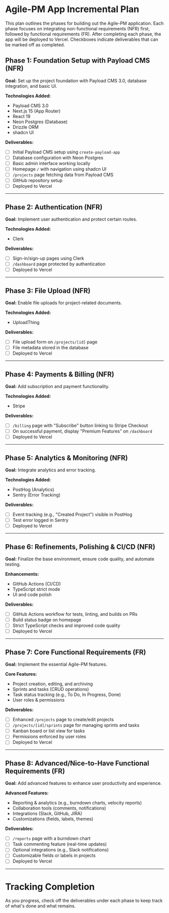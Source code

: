 # Agile-PM App Incremental Plan

This plan outlines the phases for building out the Agile-PM application. Each phase focuses on integrating non-functional requirements (NFR) first, followed by functional requirements (FR). After completing each phase, the app will be deployed to Vercel. Checkboxes indicate deliverables that can be marked off as completed.

## Phase 1: Foundation Setup with Payload CMS (NFR)

**Goal:** Set up the project foundation with Payload CMS 3.0, database integration, and basic UI.

**Technologies Added:**
- Payload CMS 3.0
- Next.js 15 (App Router)
- React 19
- Neon Postgres (Database)
- Drizzle ORM
- shadcn UI

**Deliverables:**
- [ ] Initial Payload CMS setup using `create-payload-app`
- [ ] Database configuration with Neon Postgres
- [ ] Basic admin interface working locally
- [ ] Homepage `/` with navigation using shadcn UI
- [ ] `/projects` page fetching data from Payload CMS
- [ ] GitHub repository setup
- [ ] Deployed to Vercel

---

## Phase 2: Authentication (NFR)

**Goal:** Implement user authentication and protect certain routes.

**Technologies Added:**
- Clerk

**Deliverables:**
- [ ] Sign-in/sign-up pages using Clerk
- [ ] `/dashboard` page protected by authentication
- [ ] Deployed to Vercel

---

## Phase 3: File Upload (NFR)

**Goal:** Enable file uploads for project-related documents.

**Technologies Added:**
- UploadThing

**Deliverables:**
- [ ] File upload form on `/projects/[id]` page
- [ ] File metadata stored in the database
- [ ] Deployed to Vercel

---

## Phase 4: Payments & Billing (NFR)

**Goal:** Add subscription and payment functionality.

**Technologies Added:**
- Stripe

**Deliverables:**
- [ ] `/billing` page with "Subscribe" button linking to Stripe Checkout
- [ ] On successful payment, display "Premium Features" on `/dashboard`
- [ ] Deployed to Vercel

---

## Phase 5: Analytics & Monitoring (NFR)

**Goal:** Integrate analytics and error tracking.

**Technologies Added:**
- PostHog (Analytics)
- Sentry (Error Tracking)

**Deliverables:**
- [ ] Event tracking (e.g., "Created Project") visible in PostHog
- [ ] Test error logged in Sentry
- [ ] Deployed to Vercel

---

## Phase 6: Refinements, Polishing & CI/CD (NFR)

**Goal:** Finalize the base environment, ensure code quality, and automate testing.

**Enhancements:**
- GitHub Actions (CI/CD)
- TypeScript strict mode
- UI and code polish

**Deliverables:**
- [ ] GitHub Actions workflow for tests, linting, and builds on PRs
- [ ] Build status badge on homepage
- [ ] Strict TypeScript checks and improved code quality
- [ ] Deployed to Vercel

---

## Phase 7: Core Functional Requirements (FR)

**Goal:** Implement the essential Agile-PM features.

**Core Features:**
- Project creation, editing, and archiving
- Sprints and tasks (CRUD operations)
- Task status tracking (e.g., To Do, In Progress, Done)
- User roles & permissions

**Deliverables:**
- [ ] Enhanced `/projects` page to create/edit projects
- [ ] `/projects/[id]/sprints` page for managing sprints and tasks
- [ ] Kanban board or list view for tasks
- [ ] Permissions enforced by user roles
- [ ] Deployed to Vercel

---

## Phase 8: Advanced/Nice-to-Have Functional Requirements (FR)

**Goal:** Add advanced features to enhance user productivity and experience.

**Advanced Features:**
- Reporting & analytics (e.g., burndown charts, velocity reports)
- Collaboration tools (comments, notifications)
- Integrations (Slack, GitHub, JIRA)
- Customizations (fields, labels, themes)

**Deliverables:**
- [ ] `/reports` page with a burndown chart
- [ ] Task commenting feature (real-time updates)
- [ ] Optional integrations (e.g., Slack notifications)
- [ ] Customizable fields or labels in projects
- [ ] Deployed to Vercel

---

# Tracking Completion

As you progress, check off the deliverables under each phase to keep track of what's done and what remains.
